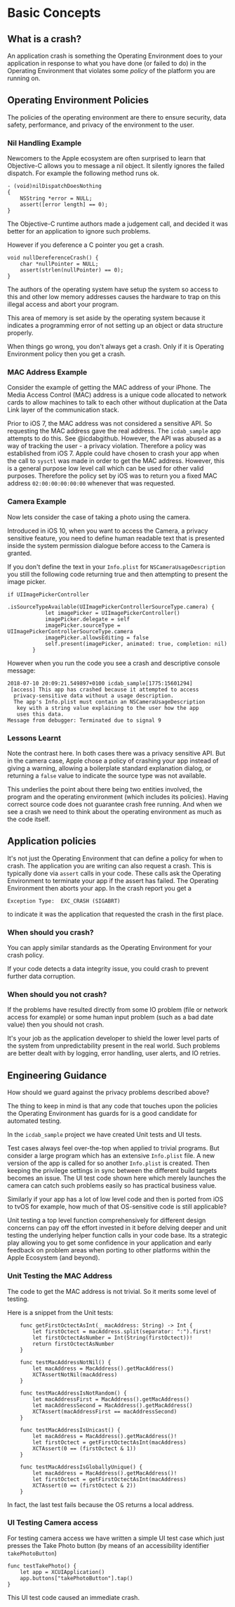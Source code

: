 # Basic Concepts

## What is a crash?

An application crash is something the Operating Environment does to your application in response to what you have done (or failed to do) in the Operating Environment that violates some _policy_ of the platform you are running on.

## Operating Environment Policies

The policies of the operating environment are there to ensure security, data safety, performance, and privacy of the environment to the user.

### Nil Handling Example

Newcomers to the Apple ecosystem are often surprised to learn that Objective-C allows you to message a nil object.  It silently ignores the failed dispatch.  For example
the following method runs ok.

```
- (void)nilDispatchDoesNothing
{
    NSString *error = NULL;
    assert([error length] == 0);
}
```

The Objective-C runtime authors made a judgement call, and decided it was better for an application to ignore such problems.


However if you deference a C pointer you get a crash.
```
void nullDereferenceCrash() {
    char *nullPointer = NULL;
    assert(strlen(nullPointer) == 0);
}
```

The authors of the operating system have setup the system so access to this and other low memory addresses causes the hardware to trap on this illegal access and abort your program.

This area of memory is set aside by the operating system because it indicates a programming error of not setting up an object or data structure properly.

When things go wrong, you don't always get a crash.  Only if it is Operating Environment policy then you get a crash.

### MAC Address Example

Consider the example of getting the MAC address of your iPhone.  The Media Access Control (MAC) address is a unique code allocated to network cards to allow machines to talk to each other without duplication at the Data Link layer of the communication stack.

Prior to iOS 7, the MAC address was not considered a sensitive API.  So requesting the MAC address gave the real address.  The `icdab_sample` app attempts to do this.  See @icdabgithub. However, the API was abused as a way of tracking the user - a privacy violation.  Therefore a policy was established from iOS 7.  Apple could have chosen to crash your app when the call to `sysctl` was made in order to get the MAC address.
However, this is a general purpose low level call which can be used for other valid purposes.  Therefore the policy set by iOS was to return you a fixed MAC address `02:00:00:00:00:00` whenever that was requested.

### Camera Example

Now lets consider the case of taking a photo using the camera.

Introduced in iOS 10, when you want to access the Camera, a privacy sensitive feature, you need to define human readable text that is presented inside the system permission dialogue before access to the Camera is granted.

If you don't define the text in your `Info.plist` for `NSCameraUsageDescription` you still the following code returning true and then attempting to present the image picker.

```
if UIImagePickerController
            .isSourceTypeAvailable(UIImagePickerControllerSourceType.camera) {
            let imagePicker = UIImagePickerController()
            imagePicker.delegate = self
            imagePicker.sourceType = UIImagePickerControllerSourceType.camera
            imagePicker.allowsEditing = false
            self.present(imagePicker, animated: true, completion: nil)
        }
```

However when you run the code you see a crash and descriptive console message:

```
2018-07-10 20:09:21.549897+0100 icdab_sample[1775:15601294]
 [access] This app has crashed because it attempted to access
  privacy-sensitive data without a usage description.  
  The app's Info.plist must contain an NSCameraUsageDescription
   key with a string value explaining to the user how the app
   uses this data.
Message from debugger: Terminated due to signal 9
```

### Lessons Learnt

Note the contrast here.  In both cases there was a privacy sensitive API.  But in the camera case, Apple chose a policy of crashing your app instead of giving a warning, allowing a boilerplate standard explanation dialog, or returning a `false` value to indicate the source type was not available.

This underlies the point about there being two entities involved, the program and the operating environment (which includes its policies).  Having correct source code does not guarantee crash free running.  And when we see a crash we need to think about the operating environment as much as the code itself.

## Application policies

It's not just the Operating Environment that can define a policy for when to crash.
The application you are writing can also request a crash.  This is typically done via `assert` calls in your code.  These calls ask the Operating Environment to terminate your app if the assert has failed.  The Operating Environment then aborts your app.
In the crash report you get a

`Exception Type:  EXC_CRASH (SIGABRT)`

to indicate it was the application that requested the crash in the first place.

### When should you crash?

You can apply similar standards as the Operating Environment for your crash policy.

If your code detects a data integrity issue, you could crash to prevent further data corruption.

### When should you not crash?

If the problems have resulted directly from some
IO problem (file or network access for example) or some human input problem (such as a bad date value) then you should not crash.  

It's your job as the application developer to shield the lower level parts of the system from unpredictability present in the real world.  Such problems are better dealt with by logging, error handling, user alerts, and IO retries.

## Engineering Guidance

How should we guard against the privacy problems described above?

The thing to keep in mind is that any code that touches upon the policies the Operating Environment has guards for is a good candidate for automated testing.

In the `icdab_sample` project we have created Unit tests and UI tests.

Test cases always feel over-the-top when applied to trivial programs.  But consider a large program which has an extensive `Info.plist` file.  A new version of the app is called for so another `Info.plist` is created.  Then keeping the privilege settings in sync between the different build targets becomes an issue.  The UI test code shown here which merely launches the camera can catch such problems easily so has practical business value.  

Similarly if your app has a lot of low level code and then is ported from iOS to tvOS for example, how much of that OS-sensitive code is still applicable?

Unit testing a top level function comprehensively for different design concerns can pay off the effort invested in it before delving deeper and unit testing the underlying helper function calls in your code base.  Its a strategic play allowing you to get some confidence in your application and early feedback on problem areas when porting to other platforms within the Apple Ecosystem (and beyond).

### Unit Testing the MAC Address

The code to get the MAC address is not trivial.  So it merits some level of testing.

Here is a snippet from the Unit tests:

```
    func getFirstOctectAsInt(_ macAddress: String) -> Int {
        let firstOctect = macAddress.split(separator: ":").first!
        let firstOctectAsNumber = Int(String(firstOctect))!
        return firstOctectAsNumber
    }

    func testMacAddressNotNil() {
        let macAddress = MacAddress().getMacAddress()
        XCTAssertNotNil(macAddress)
    }

    func testMacAddressIsNotRandom() {
        let macAddressFirst = MacAddress().getMacAddress()
        let macAddressSecond = MacAddress().getMacAddress()
        XCTAssert(macAddressFirst == macAddressSecond)
    }

    func testMacAddressIsUnicast() {
        let macAddress = MacAddress().getMacAddress()!
        let firstOctect = getFirstOctectAsInt(macAddress)
        XCTAssert(0 == (firstOctect & 1))
    }

    func testMacAddressIsGloballyUnique() {
        let macAddress = MacAddress().getMacAddress()!
        let firstOctect = getFirstOctectAsInt(macAddress)
        XCTAssert(0 == (firstOctect & 2))
    }
```

In fact, the last test fails because the OS returns a local address.

### UI Testing Camera access

For testing camera access we have written a simple UI test case which just presses the Take Photo button (by means of an accessibility identifier `takePhotoButton`)

```
func testTakePhoto() {
    let app = XCUIApplication()
    app.buttons["takePhotoButton"].tap()
}
```

This UI test code caused an immediate crash.
